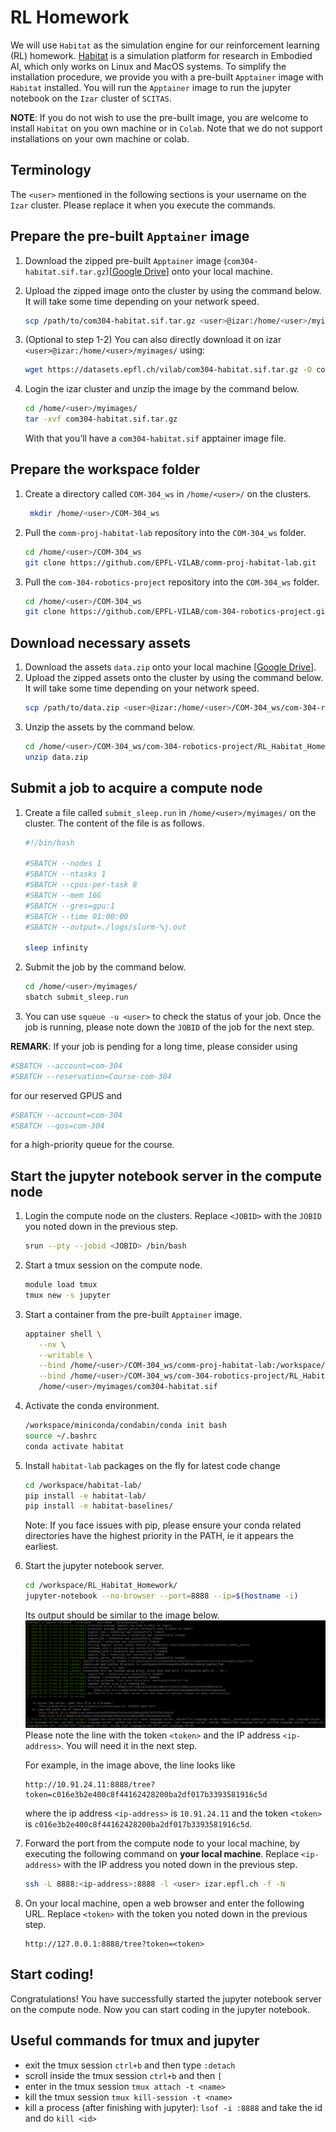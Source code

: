 # RL Homework

We will use `Habitat` as the simulation engine for our reinforcement learning (RL) homework.
[Habitat](https://aihabitat.org/) is a simulation platform for research in Embodied AI, which only works on Linux and MacOS systems. 
To simplify the installation procedure, we provide you with a pre-built `Apptainer` image with `Habitat` installed.
You will run the `Apptainer` image to run the jupyter notebook on the `Izar` cluster of `SCITAS`.

**NOTE**: If you do not wish to use the pre-built image, you are welcome to install `Habitat` on you own machine or in `Colab`. Note that we do not support installations on your own machine or colab.

## Terminology
The `<user>` mentioned in the following sections is your username on the `Izar` cluster. Please replace it when you execute the commands.

## Prepare the pre-built `Apptainer` image

1. Download the zipped pre-built `Apptainer` image (`com304-habitat.sif.tar.gz`)[[Google Drive](https://drive.google.com/file/d/1-3-2-HwqQrYHF2EdqSEc-TaUW5UaG82C/view?usp=sharing)] onto your local machine.  
2. Upload the zipped image onto the cluster by using the command below. It will take some time depending on your network speed.
   ```bash
   scp /path/to/com304-habitat.sif.tar.gz <user>@izar:/home/<user>/myimages/
   ```
3. (Optional to step 1-2) You can also directly download it on izar `<user>@izar:/home/<user>/myimages/` using:
   ```bash
   wget https://datasets.epfl.ch/vilab/com304-habitat.sif.tar.gz -O com304-habitat.sif.tar.gz
   ```
 
4. Login the izar cluster and unzip the image by the command below.
   ```bash
   cd /home/<user>/myimages/
   tar -xvf com304-habitat.sif.tar.gz 
   ```
   With that you’ll have a `com304-habitat.sif` apptainer image file.

## Prepare the workspace folder
1. Create a directory called `COM-304_ws` in `/home/<user>/` on the clusters.
   ```bash
    mkdir /home/<user>/COM-304_ws
    ```
2. Pull the `comm-proj-habitat-lab` repository into the `COM-304_ws` folder.
   ```bash
   cd /home/<user>/COM-304_ws
   git clone https://github.com/EPFL-VILAB/comm-proj-habitat-lab.git
   ```
3. Pull the `com-304-robotics-project` repository into the `COM-304_ws` folder.
   ```bash
   cd /home/<user>/COM-304_ws
   git clone https://github.com/EPFL-VILAB/com-304-robotics-project.git
   ```

## Download necessary assets
1. Download the assets `data.zip` onto your local machine [[Google Drive](https://drive.google.com/file/d/1RrS8XdDXE4qzeKm5JglrCZzgLWf3quuj/view?usp=sharing)].
2. Upload the zipped assets onto the cluster by using the command below. It will take some time depending on your network speed.
   ```bash
   scp /path/to/data.zip <user>@izar:/home/<user>/COM-304_ws/com-304-robotics-project/RL_Habitat_Homework/
   ```
3. Unzip the assets by the command below.
   ```bash
   cd /home/<user>/COM-304_ws/com-304-robotics-project/RL_Habitat_Homework/
   unzip data.zip
   ```

## Submit a job to acquire a compute node

1. Create a file called `submit_sleep.run` in `/home/<user>/myimages/` on the cluster. The content of the file is as follows.
   ```bash
   #!/bin/bash

   #SBATCH --nodes 1
   #SBATCH --ntasks 1
   #SBATCH --cpus-per-task 8
   #SBATCH --mem 16G
   #SBATCH --gres=gpu:1
   #SBATCH --time 01:00:00
   #SBATCH --output=./logs/slurm-%j.out

   sleep infinity
   ```
2. Submit the job by the command below.
   ```bash
   cd /home/<user>/myimages/
   sbatch submit_sleep.run
   ```
3.  You can use `squeue -u <user>` to check the status of your job. Once the job is running, please note down the `JOBID` of the job for the next step.

**REMARK**: If your job is pending for a long time, please consider using
```bash
#SBATCH --account=com-304
#SBATCH --reservation=Course-com-304
```
for our reserved GPUS and
```bash
#SBATCH --account=com-304
#SBATCH --qos=com-304
```
for a high-priority queue for the course.

## Start the jupyter notebook server in the compute node

1. Login the compute node on the clusters. Replace `<JOBID>` with the `JOBID` you noted down in the previous step.
   ```bash
   srun --pty --jobid <JOBID> /bin/bash
   ```
2. Start a tmux session on the compute node.
   ```bash
   module load tmux
   tmux new -s jupyter
   ```
3. Start a container from the pre-built `Apptainer` image.
   ```bash
   apptainer shell \
      --nv \
      --writable \
      --bind /home/<user>/COM-304_ws/comm-proj-habitat-lab:/workspace/habitat-lab/ \
      --bind /home/<user>/COM-304_ws/com-304-robotics-project/RL_Habitat_Homework:/workspace/RL_Habitat_Homework/ \
      /home/<user>/myimages/com304-habitat.sif
   ```
4. Activate the conda environment.
   ```bash
   /workspace/miniconda/condabin/conda init bash
   source ~/.bashrc
   conda activate habitat
   ```
5. Install `habitat-lab` packages on the fly for latest code change
    ```bash
    cd /workspace/habitat-lab/
    pip install -e habitat-lab/
    pip install -e habitat-baselines/
    ```
   Note: If you face issues with pip, please ensure your conda related directories have the highest priority in the PATH, ie it appears the earliest. 
6. Start the jupyter notebook server.
   ```bash
   cd /workspace/RL_Habitat_Homework/
   jupyter-notebook --no-browser --port=8888 --ip=$(hostname -i)
   ```
   Its output should be similar to the image below.
   ![](images/server_output.png) 
   Please note the line with the token `<token>` and the IP address `<ip-address>`. You will need it in the next step.
   
   For example, in the image above, the line looks like
   ```
   http://10.91.24.11:8888/tree?token=c016e3b2e400c8f44162428200ba2df017b3393581916c5d 
   ```
   where the ip address `<ip-address>` is `10.91.24.11` and the token `<token>` is `c016e3b2e400c8f44162428200ba2df017b3393581916c5d`.
7. Forward the port from the compute node to your local machine, by executing the following command on **your local machine**. Replace `<ip-address>` with the IP address you noted down in the previous step.
   ```bash
   ssh -L 8888:<ip-address>:8888 -l <user> izar.epfl.ch -f -N
   ```
8. On your local machine, open a web browser and enter the following URL. Replace `<token>` with the token you noted down in the previous step.
   ```
   http://127.0.0.1:8888/tree?token=<token>
   ```

## Start coding!
Congratulations! You have successfully started the jupyter notebook server on the compute node. Now you can start coding in the jupyter notebook.

## **Useful commands for tmux and jupyter**

- exit the tmux session `ctrl+b` and then type `:detach`
- scroll inside the tmux session `ctrl+b` and then `[`
- enter in the tmux session `tmux attach -t <name>`
- kill the tmux session `tmux kill-session -t <name>`
- kill a process (after finishing with jupyter): `lsof -i :8888` and take the id and do `kill <id>`


